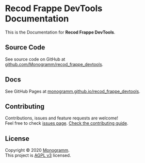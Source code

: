 # **Recod Frappe DevTools** Documentation

This is the Documentation for **Recod Frappe DevTools**.

## Source Code

See source code on GitHub at [github.com/Monogramm/recod_frappe_devtools](https://github.com/Monogramm/recod_frappe_devtools/).

## Docs

See GitHub Pages at [monogramm.github.io/recod_frappe_devtools](https://monogramm.github.io/recod_frappe_devtools/).

## Contributing

Contributions, issues and feature requests are welcome!<br />Feel free to check [issues page](https://github.com/Monogramm/recod_frappe_devtools/issues).
[Check the contributing guide](./CONTRIBUTING.md).<br />

## License

Copyright © 2020 [Monogramm](https://github.com/Monogramm).<br />
This project is [AGPL v3](https://opensource.org/licenses/AGPL-3.0) licensed.
